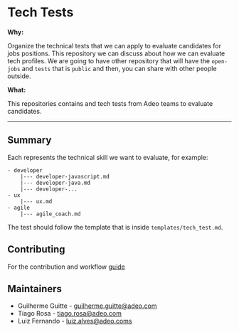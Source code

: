 # Tech Tests

**Why:** 

Organize the technical tests that we can apply to evaluate candidates for jobs positions. This repository we can discuss about how we can evaluate tech profiles.
We are going to have other repository that will have the `open-jobs` and `tests` that is `public` and then, you can share with other people outside.

**What:** 

This repositories contains and tech tests from Adeo teams to evaluate candidates.

---------------------------------

## Summary

Each represents the technical skill we want to evaluate, for example:

```
- developer
    |--- developer-javascript.md
    |--- developer-java.md
    |--- developer-...
- ux
    |--- ux.md
- agile
    |--- agile_coach.md
```

The test should follow the template that is inside `templates/tech_test.md`.

## Contributing

For the contribution and workflow [guide](CONTRIBUTING.md)

## Maintainers

- Guilherme Guitte - <guilherme.guitte@adeo.com>
- Tiago Rosa - <tiago.rosa@adeo.com>
- Luiz Fernando - <luiz.alves@adeo.coms>

